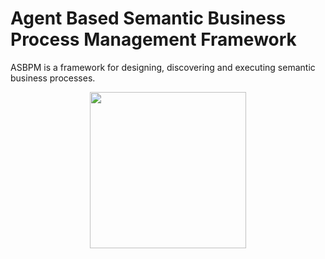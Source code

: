 # Agent Based Semantic Business Process Management Framework
ASBPM is a framework for designing, discovering and executing semantic business processes.

<p align="center">
<img align="center" width="250" height="250" src="https://github.com/asbpm/asbpm/blob/master/github_logo_10.png">
</p>
